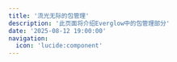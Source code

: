 ```yaml
---
title: '流光无际的包管理'
description: '此页面将介绍Everglow中的包管理部分'
date: '2025-08-12 19:00:00'
navigation:
  icon: 'lucide:component'
---
```

